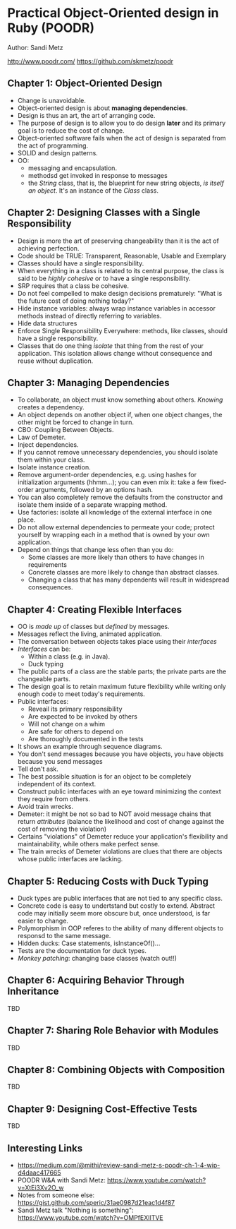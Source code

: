# Practical Object-Oriented design in Ruby (POODR)

Author: Sandi Metz

http://www.poodr.com/
https://github.com/skmetz/poodr


## Chapter 1: Object-Oriented Design
* Change is unavoidable.
* Object-oriented design is about **managing dependencies**.
* Design is thus an art, the art of arranging code.
* The purpose of design is to allow you to do design **later** and its primary goal is to reduce the cost of change.
* Object-oriented software fails when the act of design is separated from the act of programming.
* SOLID and design patterns.
* OO: 
    * messaging and encapsulation.
    * methodsd get invoked in response to messages
    * the *String* class, that is, the blueprint for new string objects, *is itself an object*. It's an instance of the *Class* class.

## Chapter 2: Designing Classes with a Single Responsibility
* Design is more the art of preserving changeability than it is the act of achieving perfection.
* Code should be TRUE: Transparent, Reasonable, Usable and Exemplary
* Classes should have a single responsibility.
* When everything in a class is related to its central purpose, the class is said to be *highly cohesive* or to have a single responsibility.
* SRP requires that a class be cohesive.
* Do not feel compelled to make design decisions prematurely: "What is the future cost of doing nothing today?"
* Hide instance variables: always wrap instance variables in accessor methods instead of directly referring to variables.
* Hide data structures
* Enforce Single Responsibility Everywhere: methods, like classes, should have a single responsibility.
* Classes that do one thing *isolate* that thing from the rest of your application. This isolation allows change without consequence and reuse without duplication.


## Chapter 3: Managing Dependencies
* To collaborate, an object must know something about others. *Knowing* creates a dependency.
* An object depends on another object if, when one object changes, the other might be forced to change in turn.
* CBO: Coupling Between Objects.
* Law of Demeter.
* Inject dependencies.
* If you cannot remove unnecessary dependencies, you should isolate them within your class.
* Isolate instance creation.
* Remove argument-order dependencies, e.g. using hashes for initialization arguments (hhmm...); you can even mix it: take a few fixed-order arguments, followed by an options hash.
* You can also completely remove the defaults from the constructor and isolate them inside of a separate wrapping method.
* Use factories: isolate all knowledge of the external interface in one place.
* Do not allow external dependencies to permeate your code; protect yourself by wrapping each in a method that is owned by your own application.
* Depend on things that change less often than you do:
    * Some classes are more likely than others to have changes in requirements
    * Concrete classes are more likely to change than abstract classes.
    * Changing a class that has many dependents will result in widespread consequences.
      

## Chapter 4: Creating Flexible Interfaces
* OO is *made up* of classes but *defined* by messages.
* Messages reflect the living, animated application.
* The conversation between objects takes place using their *interfaces*
* *Interfaces* can be:
    * Within a class (e.g. in Java).
    * Duck typing
* The public parts of a class are the stable parts; the private parts are the changeable parts.
* The design goal is to retain maximum future flexibility while writing only enough code to meet today's requirements.
* Public interfaces:
    * Reveail its primary responsibility
    * Are expected to be invoked by others
    * Will not change on a whim
    * Are safe for others to depend on
    * Are thoroughly documented in the tests
* It shows an example through sequence diagrams.
* You don't send messages because you have objects, you have objects because you send messages
* Tell don't ask.
* The best possible situation is for an object to be completely independent of its context.
* Construct public interfaces with an eye toward minimizing the context they require from others.
* Avoid train wrecks.
* Demeter: it might be not so bad to NOT avoid message chains that return *attributes* (balance the likelihood and cost of change against the cost of removing the violation)
* Certains "violations" of Demeter reduce your application's flexibility and maintainability, while others make perfect sense.
* The train wrecks of Demeter violations are clues that there are objects whose public interfaces are lacking.


## Chapter 5: Reducing Costs with Duck Typing
* Duck types are public interfaces that are not tied to any specific class.
* Concrete code is easy to undertstand but costly to extend. Abstract code may initially seem more obscure but, once understood, is far easier to change.
* Polymorphism in OOP referes to the ability of many different objects to responsd to the same message.
* Hidden ducks: Case statements, isInstanceOf()...
* Tests are the documentation for duck types.
* *Monkey patching*: changing base classes (watch out!!)


## Chapter 6: Acquiring Behavior Through Inheritance
TBD


## Chapter 7: Sharing Role Behavior with Modules
TBD


## Chapter 8: Combining Objects with Composition
TBD


## Chapter 9: Designing Cost-Effective Tests
TBD


## Interesting Links
* https://medium.com/@mithi/review-sandi-metz-s-poodr-ch-1-4-wip-d4daac417665
* POODR W&A with Sandi Metz: https://www.youtube.com/watch?v=XtEi3Xv2O_w
* Notes from someone else: https://gist.github.com/speric/31ae0987d21eac1d4f87
* Sandi Metz talk "Nothing is something": https://www.youtube.com/watch?v=OMPfEXIlTVE
